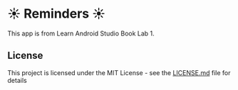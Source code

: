 # ☀️ Reminders ☀️

This app is from Learn Android Studio Book Lab 1.

## License

This project is licensed under the MIT License - see the [LICENSE.md](LICENSE.md) file for details
